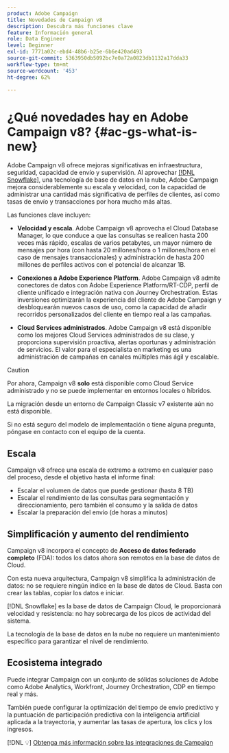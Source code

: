 ```yaml
---
product: Adobe Campaign
title: Novedades de Campaign v8
description: Descubra más funciones clave
feature: Información general
role: Data Engineer
level: Beginner
exl-id: 7771a02c-ebd4-48b6-b25e-6b6e420ad493
source-git-commit: 5363950db5092bc7e0a72a0823db1132a17dda33
workflow-type: tm+mt
source-wordcount: '453'
ht-degree: 62%

---
```


# ¿Qué novedades hay en Adobe Campaign v8? {#ac-gs-what-is-new}

Adobe Campaign v8 ofrece mejoras significativas en infraestructura, seguridad, capacidad de envío y supervisión. Al aprovechar [[!DNL Snowflake]](https://www.snowflake.com/), una tecnología de base de datos en la nube, Adobe Campaign mejora considerablemente su escala y velocidad, con la capacidad de administrar una cantidad más significativa de perfiles de clientes, así como tasas de envío y transacciones por hora mucho más altas.

Las funciones clave incluyen:

* **Velocidad y escala**. Adobe Campaign v8 aprovecha el Cloud Database Manager, lo que conduce a que las consultas se realicen hasta 200 veces más rápido, escalas de varios petabytes, un mayor número de mensajes por hora (con hasta 20 millones/hora o 1 millones/hora en el caso de mensajes transaccionales) y administración de hasta 200 millones de perfiles activos con el potencial de alcanzar 1B.

* **Conexiones a Adobe Experience Platform**. Adobe Campaign v8 admite conectores de datos con Adobe Experience Platform/RT-CDP, perfil de cliente unificado e integración nativa con Journey Orchestration. Estas inversiones optimizarán la experiencia del cliente de Adobe Campaign y desbloquearán nuevos casos de uso, como la capacidad de añadir recorridos personalizados del cliente en tiempo real a las campañas.

* **Cloud Services administrados**. Adobe Campaign v8 está disponible como los mejores Cloud Services administrados de su clase, y proporciona supervisión proactiva, alertas oportunas y administración de servicios. El valor para el especialista en marketing es una administración de campañas en canales múltiples más ágil y escalable.

>[!CAUTION]
>
>Por ahora, Campaign v8 **solo** está disponible como Cloud Service administrado y no se puede implementar en entornos locales o híbridos.
>
>La migración desde un entorno de Campaign Classic v7 existente aún no está disponible.
>
>Si no está seguro del modelo de implementación o tiene alguna pregunta, póngase en contacto con el equipo de la cuenta.


## Escala

Campaign v8 ofrece una escala de extremo a extremo en cualquier paso del proceso, desde el objetivo hasta el informe final:

* Escalar el volumen de datos que puede gestionar (hasta 8 TB)
* Escalar el rendimiento de las consultas para segmentación y direccionamiento, pero también el consumo y la salida de datos
* Escalar la preparación del envío (de horas a minutos)

## Simplificación y aumento del rendimiento

Campaign v8 incorpora el concepto de **Acceso de datos federado completo** (FDA): todos los datos ahora son remotos en la base de datos de Cloud.

Con esta nueva arquitectura, Campaign v8 simplifica la administración de datos: no se requiere ningún índice en la base de datos de Cloud. Basta con crear las tablas, copiar los datos e iniciar.

[!DNL Snowflake] es la base de datos de Campaign Cloud, le proporcionará velocidad y resistencia: no hay sobrecarga de los picos de actividad del sistema.

La tecnología de la base de datos en la nube no requiere un mantenimiento específico para garantizar el nivel de rendimiento.

## Ecosistema integrado

Puede integrar Campaign con un conjunto de sólidas soluciones de Adobe como Adobe Analytics, Workfront, Journey Orchestration, CDP en tiempo real y más.

También puede configurar la optimización del tiempo de envío predictivo y la puntuación de participación predictiva con la inteligencia artificial aplicada a la trayectoria, y aumentar las tasas de apertura, los clics y los ingresos.

[!DNL :bulb:] [Obtenga más información sobre las integraciones de Campaign](../connect/integration.md)

